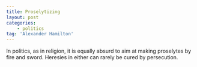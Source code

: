 ```yaml
---
title: Proselytizing
layout: post
categories:
    - politics
tag: 'Alexander Hamilton'
---
```


In politics, as in religion, it is equally absurd to aim at making proselytes by fire and sword. Heresies in either can rarely be cured by persecution.
